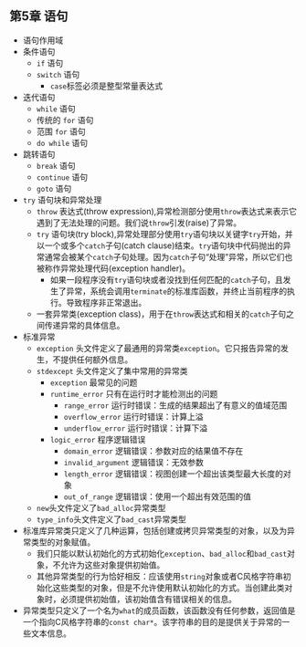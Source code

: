 ## 第5章 语句
- 语句作用域
- 条件语句
	- `if` 语句
	- `switch` 语句
		- `case`标签必须是整型常量表达式
- 迭代语句
	- `while` 语句
	- 传统的 `for` 语句
	- 范围 `for` 语句
	- `do while` 语句
- 跳转语句
	- `break` 语句
	- `continue` 语句
	- `goto` 语句
- `try` 语句块和异常处理
	- `throw` 表达式(throw expression),异常检测部分使用`throw`表达式来表示它遇到了无法处理的问题。我们说`throw`引发(raise)了异常。
	- `try` 语句块(try block),异常处理部分使用`try`语句块以关键字`try`开始，并以一个或多个`catch`子句(catch clause)结束。`try`语句块中代码抛出的异常通常会被某个`catch`子句处理。因为`catch`子句“处理”异常，所以它们也被称作异常处理代码(exception handler)。
		- 如果一段程序没有`try`语句块或者没找到任何匹配的`catch`子句，且发生了异常，系统会调用`terminate`的标准库函数，并终止当前程序的执行。导致程序非正常退出。
	- 一套异常类(exception class)，用于在`throw`表达式和相关的`catch`子句之间传递异常的具体信息。
- 标准异常
	- `exception` 头文件定义了最通用的异常类`exception`。它只报告异常的发生，不提供任何额外信息。
	- `stdexcept` 头文件定义了集中常用的异常类
		- `exception` 最常见的问题
		- `runtime_error` 只有在运行时才能检测出的问题
			- `range_error` 运行时错误：生成的结果超出了有意义的值域范围
			- `overflow_error` 运行时错误：计算上溢
			- `underflow_error` 运行时错误：计算下溢
		- `logic_error` 程序逻辑错误
			- `domain_error` 逻辑错误：参数对应的结果值不存在
			- `invalid_argument` 逻辑错误：无效参数
			- `length_error` 逻辑错误：视图创建一个超出该类型最大长度的对象
			- `out_of_range` 逻辑错误：使用一个超出有效范围的值
	- `new`头文件定义了`bad_alloc`异常类型
	- `type_info`头文件定义了`bad_cast`异常类型
- 标准库异常类只定义了几种运算，包括创建或拷贝异常类型的对象，以及为异常类型的对象赋值。
	- 我们只能以默认初始化的方式初始化`exception`、`bad_alloc`和`bad_cast`对象，不允许为这些对象提供初始值。
	- 其他异常类型的行为恰好相反：应该使用`string`对象或者C风格字符串初始化这些类型的对象，但是不允许使用默认初始化的方式。当创建此类对象时，必须提供初始值，该初始值含有错误相关的信息。
- 异常类型只定义了一个名为`what`的成员函数，该函数没有任何参数，返回值是一个指向C风格字符串的`const char*`。该字符串的目的是提供关于异常的一些文本信息。